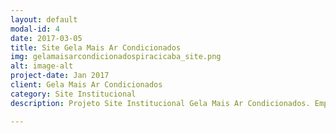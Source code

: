 ```yaml
---
layout: default
modal-id: 4
date: 2017-03-05
title: Site Gela Mais Ar Condicionados
img: gelamaisarcondicionadospiracicaba_site.png
alt: image-alt
project-date: Jan 2017
client: Gela Mais Ar Condicionados
category: Site Institucional
description: Projeto Site Institucional Gela Mais Ar Condicionados. Empresa atuante na área de Instalação, manutenção e higiene de ar condicionados em Piracicaba. Feito com Bootstrap, Animate.css e PHPMailer.

---
```

